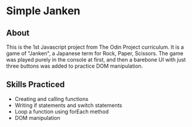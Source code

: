 # Simple Janken
## About
This is the 1st Javascript project from The Odin Project curriculum. It is a game of "Janken", a Japanese term for Rock, Paper, Scissors. The game was played purely in the console at first, and then a barebone UI with just three buttons was added to practice DOM manipulation.
## Skills Practiced
* Creating and calling functions
* Writing if statements and switch statements
* Loop a function using forEach method
* DOM manipulation
